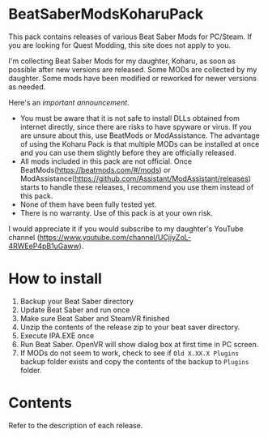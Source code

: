 # BeatSaberModsKoharuPack
This pack contains releases of various Beat Saber Mods for PC/Steam.  If you are looking for Quest Modding, this site does not apply to you.

I'm collecting Beat Saber Mods for my daughter, Koharu, as soon as possible after new versions are released.
Some MODs are collected by my daughter.
Some mods have been modified or reworked for newer versions as needed.

Here's an *important announcement*.
* You must be aware that it is not safe to install DLLs obtained from internet directly, since there are risks to have spyware or virus. If you are unsure about this, use BeatMods or ModAssistance.  The advantage of using the Koharu Pack is that multiple MODs can be installed at once and you can use them slightly before they are officially released.
* All mods included in this pack are not official. Once BeatMods(https://beatmods.com/#/mods) or ModAssistance(https://github.com/Assistant/ModAssistant/releases) starts to handle these releases, I recommend you use them instead of this pack.
* None of them have been fully tested yet.
* There is no warranty. Use of this pack is at your own risk.

I would appreciate it if you would subscribe to my daughter's YouTube channel (https://www.youtube.com/channel/UCjiyZoL-4RWEeP4pB1uGaww).

# How to install

1. Backup your Beat Saber directory
2. Update Beat Saber and run once
3. Make sure Beat Saber and SteamVR finished
4. Unzip the contents of the release zip to your beat saver directory.
5. Execute IPA.EXE once
6. Run Beat Saber. OpenVR will show dialog box at first time in PC screen.
7. If MODs do not seem to work, check to see if `Old X.XX.X Plugins` backup folder exists and copy the contents of the backup to `Plugins` folder.

# Contents

Refer to the description of each release.
